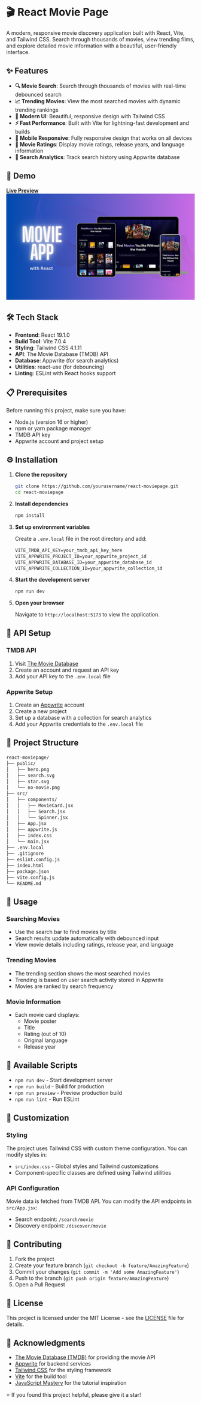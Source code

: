 # 🎬 React Movie Page

A modern, responsive movie discovery application built with React, Vite, and Tailwind CSS. Search through thousands of movies, view trending films, and explore detailed movie information with a beautiful, user-friendly interface.

## ✨ Features

- **🔍 Movie Search**: Search through thousands of movies with real-time debounced search
- **📈 Trending Movies**: View the most searched movies with dynamic trending rankings
- **🎨 Modern UI**: Beautiful, responsive design with Tailwind CSS
- **⚡ Fast Performance**: Built with Vite for lightning-fast development and builds
- **📱 Mobile Responsive**: Fully responsive design that works on all devices
- **🌟 Movie Ratings**: Display movie ratings, release years, and language information
- **💾 Search Analytics**: Track search history using Appwrite database

## 🚀 Demo
**[Live Preview](https://mhn-sathsara.github.io/MoviePage-with-react-19/)**
![Movie Page Screenshot](./screenshots/Cover.png) <!-- Add your screenshot here -->

## 🛠️ Tech Stack

- **Frontend**: React 19.1.0
- **Build Tool**: Vite 7.0.4
- **Styling**: Tailwind CSS 4.1.11
- **API**: The Movie Database (TMDB) API
- **Database**: Appwrite (for search analytics)
- **Utilities**: react-use (for debouncing)
- **Linting**: ESLint with React hooks support

## 📋 Prerequisites

Before running this project, make sure you have:

- Node.js (version 16 or higher)
- npm or yarn package manager
- TMDB API key
- Appwrite account and project setup

## ⚙️ Installation

1. **Clone the repository**

   ```bash
   git clone https://github.com/yourusername/react-moviepage.git
   cd react-moviepage
   ```

2. **Install dependencies**

   ```bash
   npm install
   ```

3. **Set up environment variables**

   Create a `.env.local` file in the root directory and add:

   ```env
   VITE_TMDB_API_KEY=your_tmdb_api_key_here
   VITE_APPWRITE_PROJECT_ID=your_appwrite_project_id
   VITE_APPWRITE_DATABASE_ID=your_appwrite_database_id
   VITE_APPWRITE_COLLECTION_ID=your_appwrite_collection_id
   ```

4. **Start the development server**

   ```bash
   npm run dev
   ```

5. **Open your browser**

   Navigate to `http://localhost:5173` to view the application.

## 🔑 API Setup

### TMDB API

1. Visit [The Movie Database](https://www.themoviedb.org/)
2. Create an account and request an API key
3. Add your API key to the `.env.local` file

### Appwrite Setup

1. Create an [Appwrite](https://appwrite.io/) account
2. Create a new project
3. Set up a database with a collection for search analytics
4. Add your Appwrite credentials to the `.env.local` file

## 📁 Project Structure

```
react-moviepage/
├── public/
│   ├── hero.png
│   ├── search.svg
│   ├── star.svg
│   └── no-movie.png
├── src/
│   ├── components/
│   │   ├── MovieCard.jsx
│   │   ├── Search.jsx
│   │   └── Spinner.jsx
│   ├── App.jsx
│   ├── appwrite.js
│   ├── index.css
│   └── main.jsx
├── .env.local
├── .gitignore
├── eslint.config.js
├── index.html
├── package.json
├── vite.config.js
└── README.md
```

## 🎯 Usage

### Searching Movies

- Use the search bar to find movies by title
- Search results update automatically with debounced input
- View movie details including ratings, release year, and language

### Trending Movies

- The trending section shows the most searched movies
- Trending is based on user search activity stored in Appwrite
- Movies are ranked by search frequency

### Movie Information

- Each movie card displays:
  - Movie poster
  - Title
  - Rating (out of 10)
  - Original language
  - Release year

## 🚀 Available Scripts

- `npm run dev` - Start development server
- `npm run build` - Build for production
- `npm run preview` - Preview production build
- `npm run lint` - Run ESLint

## 🎨 Customization

### Styling

The project uses Tailwind CSS with custom theme configuration. You can modify styles in:

- `src/index.css` - Global styles and Tailwind customizations
- Component-specific classes are defined using Tailwind utilities

### API Configuration

Movie data is fetched from TMDB API. You can modify the API endpoints in `src/App.jsx`:

- Search endpoint: `/search/movie`
- Discovery endpoint: `/discover/movie`

## 🤝 Contributing

1. Fork the project
2. Create your feature branch (`git checkout -b feature/AmazingFeature`)
3. Commit your changes (`git commit -m 'Add some AmazingFeature'`)
4. Push to the branch (`git push origin feature/AmazingFeature`)
5. Open a Pull Request

## 📝 License

This project is licensed under the MIT License - see the [LICENSE](LICENSE) file for details.

## 🙏 Acknowledgments

- [The Movie Database (TMDB)](https://www.themoviedb.org/) for providing the movie API
- [Appwrite](https://appwrite.io/) for backend services
- [Tailwind CSS](https://tailwindcss.com/) for the styling framework
- [Vite](https://vitejs.dev/) for the build tool
- [JavaScript Mastery](https://www.youtube.com/watch?v=dCLhUialKPQ&t=7394s) for the tutorial inspiration

⭐ If you found this project helpful, please give it a star!
